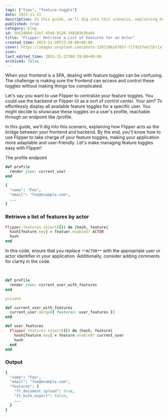 ```yaml
---
tags: ["tips", "feature-toggle"]
date: 2023-11-21
description: In this guide, we'll dig into this scenario, explaining how Flipper acts as the bridge between your frontend and backend. By the end, you'll know how to use Flipper to take charge of your feature toggles, making your application more adaptable and user-friendly. Let's make managing feature toggles easy with Flipper!
published: true
category: blog
id: 5b52466d-13e7-45dd-9126-348383b3be64
title: "Flipper: Retrieve a List of Features for an Actor"
created_time: 2023-11-20T23:58:00+00:00
cover: https://images.unsplash.com/photo-1591106167857-f1f9257e671b?ixlib=rb-4.0.3&q=85&fm=jpg&crop=entropy&cs=srgb
icon:
last_edited_time: 2023-11-21T00:29:00+00:00
archived: false
---
```


When your frontend is a SPA, dealing with feature toggles can be confusing. The challenge is making sure the frontend can access and control these toggles without making things too complicated.

Let's say you want to use Flipper to centralize your feature toggles. You could use the backend or Flipper UI as a sort of control center. Your aim? To effortlessly display all available feature toggles for a specific user. You might decide to showcase these toggles on a user's profile, reachable through an endpoint like /profile.

In this guide, we'll dig into this scenario, explaining how Flipper acts as the bridge between your frontend and backend. By the end, you'll know how to use Flipper to take charge of your feature toggles, making your application more adaptable and user-friendly. Let's make managing feature toggles easy with Flipper!

The profile endpoint

```ruby
def profile
  render json: current_user
end
```

```ruby
{
  "name": "Foo",
  "email": "foo@example.com",
  ...
}
```

### Retrieve a list of features by actor

```ruby
Flipper.features.inject({}) do |hash, feature|
  hash[feature.key] = featuer.enabled? ACTOR
  hash
end
```

In this code, ensure that you replace `**ACTOR**` with the appropriate user or actor identifier in your application. Additionally, consider adding comments for clarity in the code.

<br />

```ruby
def profile
  render json: current_user_with_features
end

private

def current_user_with_features
  current_user.merge({ features: user_features })
end

def user_features
  Flipper.features.inject({}) do |hash, feature|
    hash[feature.key] = feature.enabled? current_user
    hash
  end
end
```

### Output

```ruby
{
  "name": "Foo",
  "email": "foo@example.com",
  "features": {
    "ft_document_upload": true,
    "ft_bulk_export": false,
    ...
  }
}
```


